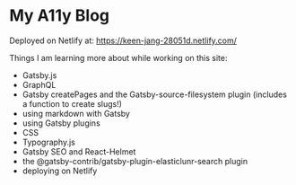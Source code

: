 # My A11y Blog

Deployed on Netlify at:
https://keen-jang-28051d.netlify.com/

Things I am learning more about while working on this site:

* Gatsby.js
* GraphQL
* Gatsby createPages and the Gatsby-source-filesystem plugin (includes a function to create slugs!)
* using markdown with Gatsby
* using Gatsby plugins
* CSS
* Typography.js
* Gatsby SEO and React-Helmet
* the @gatsby-contrib/gatsby-plugin-elasticlunr-search plugin
* deploying on Netlify
